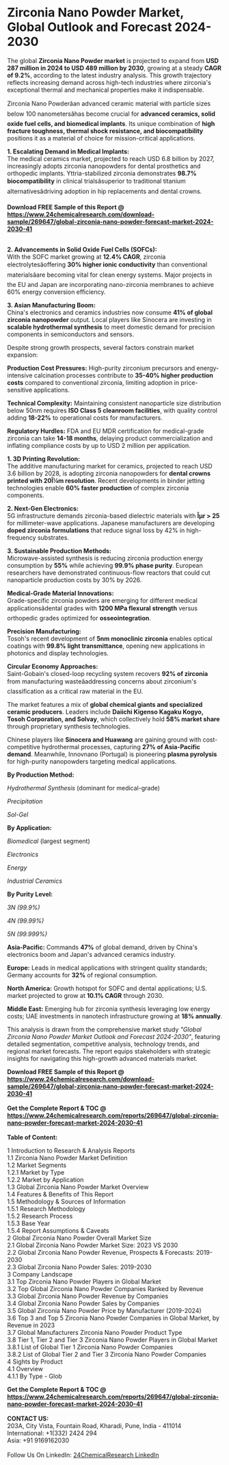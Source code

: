 <h1>Zirconia Nano Powder Market, Global Outlook and Forecast 2024-2030</h1><p>The global <strong>Zirconia Nano Powder market</strong> is projected to expand from <strong>USD 287 million in 2024 to USD 489 million by 2030</strong>, growing at a steady <strong>CAGR of 9.2%</strong>, according to the latest industry analysis. This growth trajectory reflects increasing demand across high-tech industries where zirconia's exceptional thermal and mechanical properties make it indispensable.</p><p>Zirconia Nano Powderâan advanced ceramic material with particle sizes below 100 nanometersâhas become crucial for <strong>advanced ceramics, solid oxide fuel cells, and biomedical implants</strong>. Its unique combination of <strong>high fracture toughness, thermal shock resistance, and biocompatibility</strong> positions it as a material of choice for mission-critical applications.</p><p><strong>1. Escalating Demand in Medical Implants:</strong><br>
The medical ceramics market, projected to reach USD 6.8 billion by 2027, increasingly adopts zirconia nanopowders for dental prosthetics and orthopedic implants. Yttria-stabilized zirconia demonstrates <strong>98.7% biocompatibility</strong> in clinical trialsâsuperior to traditional titanium alternativesâdriving adoption in hip replacements and dental crowns.</p><div><b>Download FREE Sample of this Report @ 
            <a href="https://www.24chemicalresearch.com/download-sample/269647/global-zirconia-nano-powder-forecast-market-2024-2030-41">
            https://www.24chemicalresearch.com/download-sample/269647/global-zirconia-nano-powder-forecast-market-2024-2030-41</a></b></div><br><p><strong>2. Advancements in Solid Oxide Fuel Cells (SOFCs):</strong><br>
With the SOFC market growing at <strong>12.4% CAGR</strong>, zirconia electrolytesâoffering <strong>30% higher ionic conductivity</strong> than conventional materialsâare becoming vital for clean energy systems. Major projects in the EU and Japan are incorporating nano-zirconia membranes to achieve 60% energy conversion efficiency.</p><p><strong>3. Asian Manufacturing Boom:</strong><br>
China's electronics and ceramics industries now consume <strong>41% of global zirconia nanopowder</strong> output. Local players like Sinocera are investing in <strong>scalable hydrothermal synthesis</strong> to meet domestic demand for precision components in semiconductors and sensors.</p><p>Despite strong growth prospects, several factors constrain market expansion:</p><p><strong>Production Cost Pressures:</strong> High-purity zirconium precursors and energy-intensive calcination processes contribute to <strong>35-40% higher production costs</strong> compared to conventional zirconia, limiting adoption in price-sensitive applications.</p><p><strong>Technical Complexity:</strong> Maintaining consistent nanoparticle size distribution below 50nm requires <strong>ISO Class 5 cleanroom facilities</strong>, with quality control adding <strong>18-22%</strong> to operational costs for manufacturers.</p><p><strong>Regulatory Hurdles:</strong> FDA and EU MDR certification for medical-grade zirconia can take <strong>14-18 months</strong>, delaying product commercialization and inflating compliance costs by up to USD 2 million per application.</p><p><strong>1. 3D Printing Revolution:</strong><br>
The additive manufacturing market for ceramics, projected to reach USD 3.6 billion by 2028, is adopting zirconia nanopowders for <strong>dental crowns printed with 20Î¼m resolution</strong>. Recent developments in binder jetting technologies enable <strong>60% faster production</strong> of complex zirconia components.</p><p><strong>2. Next-Gen Electronics:</strong><br>
5G infrastructure demands zirconia-based dielectric materials with <strong>Îµr &gt; 25</strong> for millimeter-wave applications. Japanese manufacturers are developing <strong>doped zirconia formulations</strong> that reduce signal loss by 42% in high-frequency substrates.</p><p><strong>3. Sustainable Production Methods:</strong><br>
Microwave-assisted synthesis is reducing zirconia production energy consumption by <strong>55%</strong> while achieving <strong>99.9% phase purity</strong>. European researchers have demonstrated continuous-flow reactors that could cut nanoparticle production costs by 30% by 2026.</p><p><strong>Medical-Grade Material Innovations:</strong><br>
	Grade-specific zirconia powders are emerging for different medical applicationsâdental grades with <strong>1200 MPa flexural strength</strong> versus orthopedic grades optimized for <strong>osseointegration</strong>.</p><p><strong>Precision Manufacturing:</strong><br>
	Tosoh's recent development of <strong>5nm monoclinic zirconia</strong> enables optical coatings with <strong>99.8% light transmittance</strong>, opening new applications in photonics and display technologies.</p><p><strong>Circular Economy Approaches:</strong><br>
	Saint-Gobain's closed-loop recycling system recovers <strong>92% of zirconia</strong> from manufacturing wasteâaddressing concerns about zirconium's classification as a critical raw material in the EU.</p><p>The market features a mix of <strong>global chemical giants and specialized ceramic producers</strong>. Leaders include <strong>Daiichi Kigenso Kagaku Kogyo, Tosoh Corporation, and Solvay</strong>, which collectively hold <strong>58% market share</strong> through proprietary synthesis technologies.</p><p>Chinese players like <strong>Sinocera and Huawang</strong> are gaining ground with cost-competitive hydrothermal processes, capturing <strong>27% of Asia-Pacific demand</strong>. Meanwhile, Innovnano (Portugal) is pioneering <strong>plasma pyrolysis</strong> for high-purity nanopowders targeting medical applications.</p><p><strong>By Production Method:</strong></p><p><em>Hydrothermal Synthesis</em> (dominant for medical-grade)</p><p><em>Precipitation</em></p><p><em>Sol-Gel</em></p><p><strong>By Application:</strong></p><p><em>Biomedical</em> (largest segment)</p><p><em>Electronics</em></p><p><em>Energy</em></p><p><em>Industrial Ceramics</em></p><p><strong>By Purity Level:</strong></p><p><em>3N (99.9%)</em></p><p><em>4N (99.99%)</em></p><p><em>5N (99.999%)</em></p><p><strong>Asia-Pacific:</strong> Commands <strong>47%</strong> of global demand, driven by China's electronics boom and Japan's advanced ceramics industry.</p><p><strong>Europe:</strong> Leads in medical applications with stringent quality standards; Germany accounts for <strong>32%</strong> of regional consumption.</p><p><strong>North America:</strong> Growth hotspot for SOFC and dental applications; U.S. market projected to grow at <strong>10.1% CAGR</strong> through 2030.</p><p><strong>Middle East:</strong> Emerging hub for zirconia synthesis leveraging low energy costs; UAE investments in nanotech infrastructure growing at <strong>18% annually</strong>.</p><p>This analysis is drawn from the comprehensive market study <em>"Global Zirconia Nano Powder Market Outlook and Forecast 2024-2030"</em>, featuring detailed segmentation, competitive analysis, technology trends, and regional market forecasts. The report equips stakeholders with strategic insights for navigating this high-growth advanced materials market.</p><div><b>Download FREE Sample of this Report @ 
            <a href="https://www.24chemicalresearch.com/download-sample/269647/global-zirconia-nano-powder-forecast-market-2024-2030-41">
            https://www.24chemicalresearch.com/download-sample/269647/global-zirconia-nano-powder-forecast-market-2024-2030-41</a></b></div><br><div><b>Get the Complete Report & TOC @ 
            <a href="https://www.24chemicalresearch.com/reports/269647/global-zirconia-nano-powder-forecast-market-2024-2030-41">
            https://www.24chemicalresearch.com/reports/269647/global-zirconia-nano-powder-forecast-market-2024-2030-41</a></b></div><br>
            <b>Table of Content:</b><p>1 Introduction to Research & Analysis Reports<br />
    1.1 Zirconia Nano Powder Market Definition<br />
    1.2 Market Segments<br />
        1.2.1 Market by Type<br />
        1.2.2 Market by Application<br />
    1.3 Global Zirconia Nano Powder Market Overview<br />
    1.4 Features & Benefits of This Report<br />
    1.5 Methodology & Sources of Information<br />
        1.5.1 Research Methodology<br />
        1.5.2 Research Process<br />
        1.5.3 Base Year<br />
        1.5.4 Report Assumptions & Caveats<br />
2 Global Zirconia Nano Powder Overall Market Size<br />
    2.1 Global Zirconia Nano Powder Market Size: 2023 VS 2030<br />
    2.2 Global Zirconia Nano Powder Revenue, Prospects & Forecasts: 2019-2030<br />
    2.3 Global Zirconia Nano Powder Sales: 2019-2030<br />
3 Company Landscape<br />
    3.1 Top Zirconia Nano Powder Players in Global Market<br />
    3.2 Top Global Zirconia Nano Powder Companies Ranked by Revenue<br />
    3.3 Global Zirconia Nano Powder Revenue by Companies<br />
    3.4 Global Zirconia Nano Powder Sales by Companies<br />
    3.5 Global Zirconia Nano Powder Price by Manufacturer (2019-2024)<br />
    3.6 Top 3 and Top 5 Zirconia Nano Powder Companies in Global Market, by Revenue in 2023<br />
    3.7 Global Manufacturers Zirconia Nano Powder Product Type<br />
    3.8 Tier 1, Tier 2 and Tier 3 Zirconia Nano Powder Players in Global Market<br />
        3.8.1 List of Global Tier 1 Zirconia Nano Powder Companies<br />
        3.8.2 List of Global Tier 2 and Tier 3 Zirconia Nano Powder Companies<br />
4 Sights by Product<br />
    4.1 Overview<br />
        4.1.1 By Type - Glob</p><div><b>Get the Complete Report & TOC @ 
            <a href="https://www.24chemicalresearch.com/reports/269647/global-zirconia-nano-powder-forecast-market-2024-2030-41">
            https://www.24chemicalresearch.com/reports/269647/global-zirconia-nano-powder-forecast-market-2024-2030-41</a></b></div><br><b>CONTACT US:</b><br>
            203A, City Vista, Fountain Road, Kharadi, Pune, India - 411014<br>
            International: +1(332) 2424 294<br>
            Asia: +91 9169162030 <br><br>
            Follow Us On LinkedIn: <a href="https://www.linkedin.com/company/24chemicalresearch/">24ChemicalResearch LinkedIn</a>